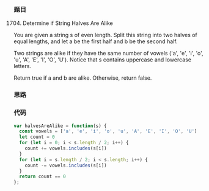 ### 题目
1704. Determine if String Halves Are Alike

You are given a string s of even length. Split this string into two halves of equal lengths, and let a be the first half and b be the second half.

Two strings are alike if they have the same number of vowels ('a', 'e', 'i', 'o', 'u', 'A', 'E', 'I', 'O', 'U'). Notice that s contains uppercase and lowercase letters.

Return true if a and b are alike. Otherwise, return false.

### 思路

### 代码
```javascript
var halvesAreAlike = function(s) {
  const vowels = ['a', 'e', 'i', 'o', 'u', 'A', 'E', 'I', 'O', 'U']
  let count = 0
  for (let i = 0; i < s.length / 2; i++) {
    count += vowels.includes(s[i])
  }
  for (let i = s.length / 2; i < s.length; i++) {
    count -= vowels.includes(s[i])
  }
  return count == 0
};
```
